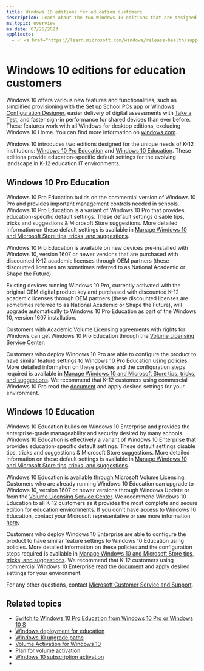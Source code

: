 ```yaml
---
title: Windows 10 editions for education customers
description: Learn about the two Windows 10 editions that are designed for the needs of education institutions.
ms.topic: overview
ms.date: 07/25/2023
appliesto:
  - ✅ <a href="https://learn.microsoft.com/windows/release-health/supported-versions-windows-client" target="_blank">Windows 10</a>
---
```


# Windows 10 editions for education customers

Windows 10 offers various new features and functionalities, such as simplified provisioning with the [Set up School PCs app](./use-set-up-school-pcs-app.md) or [Windows Configuration Designer](./set-up-students-pcs-to-join-domain.md), easier delivery of digital assessments with [Take a Test](./take-tests-in-windows.md), and faster sign-in performance for shared devices than ever before. These features work with all Windows for desktop editions, excluding Windows 10 Home. You can find more information on [windows.com](https://www.windows.com/).

Windows 10 introduces two editions designed for the unique needs of K-12 institutions: [Windows 10 Pro Education](#windows-10-pro-education) and [Windows 10 Education](#windows-10-education). These editions provide education-specific default settings for the evolving landscape in K-12 education IT environments.

## Windows 10 Pro Education

Windows 10 Pro Education builds on the commercial version of Windows 10 Pro and provides important management controls needed in schools. Windows 10 Pro Education is a variant of Windows 10 Pro that provides education-specific default settings. These default settings disable tips, tricks and suggestions & Microsoft Store suggestions. More detailed information on these default settings is available in [Manage Windows 10 and Microsoft Store tips, tricks, and suggestions](/windows/configuration/manage-tips-and-suggestions).

Windows 10 Pro Education is available on new devices pre-installed with Windows 10, version 1607 or newer versions that are purchased with discounted K-12 academic licenses through OEM partners (these discounted licenses are sometimes referred to as National Academic or Shape the Future).

Existing devices running Windows 10 Pro, currently activated with the original OEM digital product key and purchased with discounted K-12 academic licenses through OEM partners (these discounted licenses are sometimes referred to as National Academic or Shape the Future), will upgrade automatically to Windows 10 Pro Education as part of the Windows 10, version 1607 installation.

Customers with Academic Volume Licensing agreements with rights for Windows can get Windows 10 Pro Education through the [Volume Licensing Service Center](https://www.microsoft.com/Licensing/servicecenter/default.aspx).

Customers who deploy Windows 10 Pro are able to configure the product to have similar feature settings to Windows 10 Pro Education using policies. More detailed information on these policies and the configuration steps required is available in [Manage Windows 10 and Microsoft Store tips, tricks, and suggestions](/windows/configuration/manage-tips-and-suggestions). We recommend that K-12 customers using commercial Windows 10 Pro read the [document](/windows/configuration/manage-tips-and-suggestions) and apply desired settings for your environment.

## Windows 10 Education

Windows 10 Education builds on Windows 10 Enterprise and provides the enterprise-grade manageability and security desired by many schools. Windows 10 Education is effectively a variant of Windows 10 Enterprise that provides education-specific default settings. These default settings disable tips, tricks and suggestions & Microsoft Store suggestions. More detailed information on these default settings is available in [Manage Windows 10 and Microsoft Store tips, tricks, and suggestions](/windows/configuration/manage-tips-and-suggestions).

Windows 10 Education is available through Microsoft Volume Licensing. Customers who are already running Windows 10 Education can upgrade to Windows 10, version 1607 or newer versions through Windows Update or from the [Volume Licensing Service Center](https://www.microsoft.com/Licensing/servicecenter/default.aspx). We recommend Windows 10 Education to all K-12 customers as it provides the most complete and secure edition for education environments. If you don't have access to Windows 10 Education, contact your Microsoft representative or see more information [here](https://go.microsoft.com/fwlink/?LinkId=822628).

Customers who deploy Windows 10 Enterprise are able to configure the product to have similar feature settings to Windows 10 Education using policies. More detailed information on these policies and the configuration steps required is available in [Manage Windows 10 and Microsoft Store tips, tricks, and suggestions](/windows/configuration/manage-tips-and-suggestions). We recommend that K-12 customers using commercial Windows 10 Enterprise read the [document](/windows/configuration/manage-tips-and-suggestions) and apply desired settings for your environment.

For any other questions, contact [Microsoft Customer Service and Support](https://support.microsoft.com/en-us).

## Related topics

- [Switch to Windows 10 Pro Education from Windows 10 Pro or Windows 10 S](change-to-pro-education.md)
- [Windows deployment for education](./index.yml)
- [Windows 10 upgrade paths](/windows/deployment/upgrade/windows-10-upgrade-paths)
- [Volume Activation for Windows 10](/windows/deployment/volume-activation/volume-activation-windows-10)
- [Plan for volume activation](/windows/deployment/volume-activation/plan-for-volume-activation-client)
- [Windows 10 subscription activation](/windows/deployment/windows-10-subscription-activation)
- 